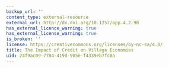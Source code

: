 ```yaml
---
backup_url: ''
content_type: external-resource
external_url: http://dx.doi.org/10.1257/app.4.2.98
has_external_licence_warning: true
has_external_license_warning: true
is_broken: ''
license: https://creativecommons.org/licenses/by-nc-sa/4.0/
title: The Impact of Credit on Village Economies
uid: 24f9ac09-7784-419d-905e-f4339eb7fc8a
---
```

